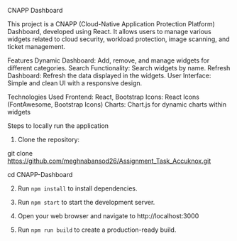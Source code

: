 CNAPP Dashboard

This project is a CNAPP (Cloud-Native Application Protection Platform) Dashboard, developed using React. It allows users to manage various widgets related to cloud security, workload protection, image scanning, and ticket management.

Features
Dynamic Dashboard: Add, remove, and manage widgets for different categories.
Search Functionality: Search widgets by name.
Refresh Dashboard: Refresh the data displayed in the widgets.
User Interface: Simple and clean UI with a responsive design.


Technologies Used
Frontend: React, Bootstrap
Icons: React Icons (FontAwesome, Bootstrap Icons)
Charts: Chart.js for dynamic charts within widgets


Steps to locally run the application

1. Clone the repository:

  git clone https://github.com/meghnabansod26/Assignment_Task_Accuknox.git

  cd CNAPP-Dashboard


2. Run `npm install` to install dependencies.


3. Run `npm start` to start the development server.


4. Open your web browser and navigate to http://localhost:3000


5. Run `npm run build`  to create a production-ready build.

